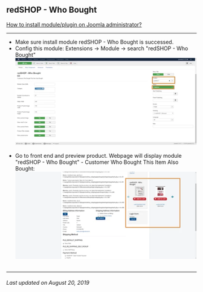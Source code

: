 ## redSHOP - Who Bought

[How to install module/plugin on Joomla administrator?](chapters/module-redshop/install-module-plugin.md)

<hr>

<ul>
<li>Make sure install module redSHOP - Who Bought is successed.</li>

<li>Config this module: Extensions → Module → search "redSHOP - Who Bought"</li>
<img src="./manual/en-US/chapters/module-redshop/img/img50.png" class="example"/><br><br>

<li>Go to front end and preview product. Webpage will display module "redSHOP - Who Bought" - Customer Who Bought This Item Also Bought: </li>
<img src="./manual/en-US/chapters/module-redshop/img/img51.png" class="example"/><br><br>
</ul>

<hr>

<h6>Last updated on August 20, 2019</h6>